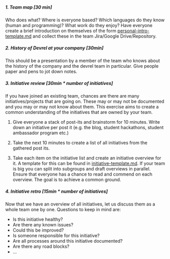 ##### 1. Team map [30 min]

Who does what? Where is everyone based? Which languages do they know (human and programming)? What work do they enjoy? Have everyone create a brief introduction on themselves of the form [personal-intro-template.md](personal-intro-template.md) and collect these in the team Jira/Google Drive/Repository.

##### 2. History of Devrel at your company [30min]

This should be a presentation by a member of the team who knows about the history of the company and the devrel team in particular. Give people paper and pens to jot down notes.

##### 3. Initiative review [30min * number of initiatives]

If you have joined an existing team, chances are there are many initiatives/projects that are going on. These may or may not be documented and you may or may not know about them. This exercise aims to create a common understanding of the initiatives that are owned by your team.

1. Give everyone a stack of post-its and brainstorm for 10 minutes. Write down an initiative per post it (e.g. the blog, student hackathons, student ambassador program etc.)

2. Take the next 10 minutes to create a list of all initiatives from the gathered post its.

3. Take each item on the initiative list and create an initiative overview for it. A template for this can be found in [initiative-template.md](initiative-template.md). If your team is big you can split into subgroups and draft overviews in parallel. Ensure that everyone has a chance to read and commend on each overview. The goal is to achieve a common ground.

##### 4. Initiative retro [15min * number of initiatives]

Now that we have an overview of all initiatives, let us discuss them as a whole team one by one. Questions to keep in mind are:

- Is this initiative healthy?
- Are there any known issues?
- Could this be improved?
- Is someone responsible for this initiative?
- Are all processes around this initiative documented?
- Are there any road blocks?
- ...
